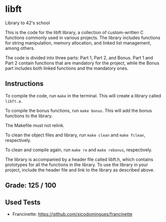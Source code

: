 
# libft

Library to 42's school

This is the code for the libft library, a collection of custom-written C functions commonly used in various projects. The library includes functions for string manipulation, memory allocation, and linked list management, among others.

The code is divided into three parts: Part 1, Part 2, and Bonus. Part 1 and Part 2 contain functions that are mandatory for the project, while the Bonus part includes both linked functions and the mandatory ones.

## Instructions
To compile the code, run `make` in the terminal. This will create a library called `libft.a`.

To compile the bonus functions, run `make bonus`. This will add the bonus functions to the library.

The Makefile must not relink.

To clean the object files and library, run `make clean` and `make fclean`, respectively.

To clean and compile again, run `make re` and `make rebonus`, respectively.

The library is accompanied by a header file called libft.h, which contains prototypes for all the functions in the library. To use the library in your project, include the header file and link to the library as described above.

## Grade: 125 / 100

## Used Tests
- Francinette: https://github.com/xicodomingues/francinette
